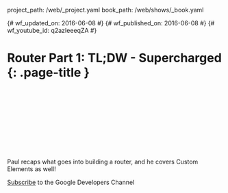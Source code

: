 project_path: /web/_project.yaml book_path: /web/shows/_book.yaml

{# wf_updated_on: 2016-06-08 #} {# wf_published_on: 2016-06-08 #} {# wf_youtube_id: q2azIeeeqZA #}

# Router Part 1: TL;DW - Supercharged {: .page-title }

<div class="video-wrapper">
  <iframe class="devsite-embedded-youtube-video" data-video-id="q2azIeeeqZA"
          data-autohide="1" data-showinfo="0" frameborder="0" allowfullscreen>
  </iframe>
</div>

Paul recaps what goes into building a router, and he covers Custom Elements as well!

[Subscribe](https://goo.gl/LLLNvf) to the Google Developers Channel